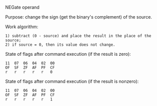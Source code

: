 NEGate operand

Purpose: change the sign (get the binary's complement) of the source.

Work algorithm:

	1) subtract (0 - source) and place the result in the place of the source;
	2) if source = 0, then its value does not change.

State of flags after command execution (if the result is zero):

	11	07	06	04	02	00
	OF	SF	ZF	AF	PF	CF
	r	r	r	r	r	0

State of flags after command execution (if the result is nonzero):
	
	11	07	06	04	02	00
	OF	SF	ZF	AF	PF	CF
	r	r	r	r	r	1

